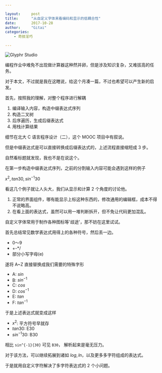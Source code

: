 ```yaml
---

layout:     post
title:      "从自定义字体来看编码和显示的低耦合性"
date:       2017-10-28
author:     "Gitai"
categories:
    - 奇技淫巧

---
```


![Glyphr Studio](https://i.loli.net/2017/10/28/59f42a350e2fd.png)

编程作业中难免不出现做计算器这种然并卵，但是涉及知识复杂，又难拔高的任务。

对于本文，不过就是我在这瞎说，给这个月凑一篇，不过也希望可以产生新的启发。

<!-- more -->

首先，按照我的理解，对整个程序进行解耦

1. 编译输入内容，构造中缀表达式序列
2. 构造二叉树
3. 后序遍历，生成后缀表达式
4. 用栈计算结果

细节在北大 C 语言程序设计（二），这个 MOOC 项目中有叙说。

但是中缀表达式是可以直接转换成后缀表达式的，上述流程直接缩短成 3 步。

自然看标题就发现，我也不是在说这个。

在第一步构造中缀表达式序列，之前的分割输入内容可能会遇到这样的例子 

$x^2,tan30,sin^{-1}{30}$

看这几个例子就让人头大，我们从显示和计算 2 个角度的讨论他。

1. 正常的界面组件，哪有能显示上标这种东西的，修改通用的编辑框，成本不得不说略高。
2. 在看上面的表达式，虽然可以用一堆判断拆开，但不免让代码更加混乱。

自定义字体常用于制作各种图标等'歧途'，那不妨在这里试试。

首先总结常见数学表达式用得上的各种符号，然后丢一边。

* 0～9
* +-*/
* 部分小写字母(e)

遂将 A~Z 直接替换成我们需要的特殊字形

* A: $sin$
* B: $sin^{-1}$
* C: $cos$
* D: $cos^{-1}$
* E: $tan$
* F: $tan^{-1}$

于是上述表达式就变成这样

* $x^2$: 平方符号早就存
* $tan30$: E30
* $sin^{-1}{30}$: B30

相比 `sin^{-1}{30}` 可见 `B30`， 解析起来是毫无压力。

对于该方法，可以继续拓展到诸如 $log,ln$，以及更多多字符组成的表达式。

于是就用自定义字符解决了多字符表达式的 2 个小问题。